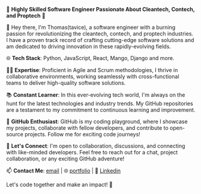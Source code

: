 🚀 **Highly Skilled Software Engineer Passionate About Cleantech, Contech, and Proptech** 🌱

👋 Hey there, I'm Thomas(tavice), a software engineer with a burning passion for revolutionizing the cleantech, contech, and proptech industries. I have a proven track record of crafting cutting-edge software solutions and am dedicated to driving innovation in these rapidly-evolving fields.

🌐 **Tech Stack**: Python, JavaScript, React, Mango, Django and more.

🧑‍💻 **Expertise**: Proficient in Agile and Scrum methodologies, I thrive in collaborative environments, working seamlessly with cross-functional teams to deliver high-quality software solutions.

📚 **Constant Learner**: In this ever-evolving tech world, I'm always on the hunt for the latest technologies and industry trends. My GitHub repositories are a testament to my commitment to continuous learning and improvement.

🔗 **GitHub Enthusiast**: GitHub is my coding playground, where I showcase my projects, collaborate with fellow developers, and contribute to open-source projects. Follow me for exciting code journeys!

🌱 **Let's Connect**: I'm open to collaboration, discussions, and connecting with like-minded developers. Feel free to reach out for a chat, project collaboration, or any exciting GitHub adventure!

📫 **Contact Me**: [email](thomasavice.ta@gmail.com) | 🌐 [portfolio](https://thomasavice.com/) | 📱 [Linkedin](https://www.linkedin.com/in/thomasavice/)

Let's code together and make an impact! 🚀


<!--
**tavice/tavice** is a ✨ _special_ ✨ repository because its `README.md` (this file) appears on your GitHub profile.

Here are some ideas to get you started:

- 🔭 I’m currently working on ...
- 🌱 I’m currently learning ...
- 👯 I’m looking to collaborate on ...
- 🤔 I’m looking for help with ...
- 💬 Ask me about ...
- 📫 How to reach me: ...
- 😄 Pronouns: ...
- ⚡ Fun fact: ...
-->
